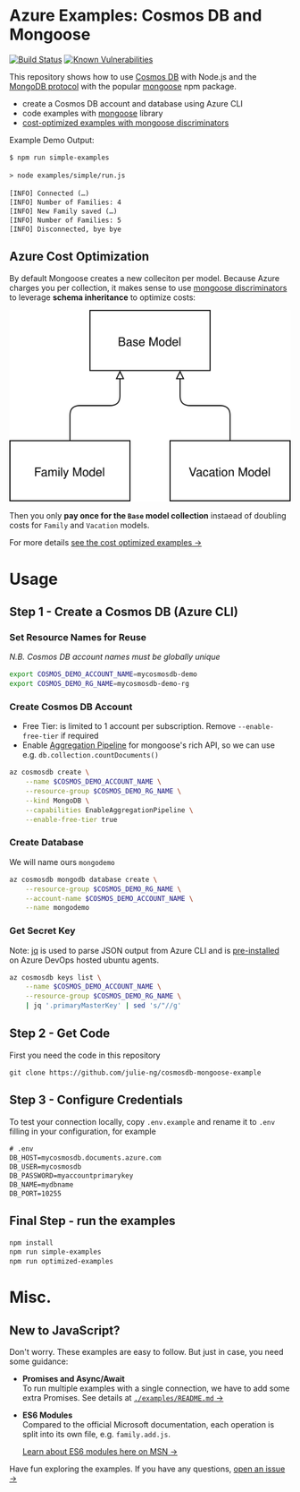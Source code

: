 # Azure Examples: Cosmos DB and Mongoose

[![Build Status](https://dev.azure.com/julie-msft/cosmosdb-mongoose-example/_apis/build/status/julie-ng.cosmosdb-mongoose-example?branchName=main)](https://dev.azure.com/julie-msft/cosmosdb-mongoose-example/_build/latest?definitionId=1&branchName=main)
[![Known Vulnerabilities](https://snyk.io/test/github/julie-ng/cosmosdb-mongoose-example/badge.svg)](https://snyk.io/test/github/julie-ng/cosmosdb-mongoose-example)

This repository shows how to use [Cosmos DB](https://docs.microsoft.com/en-us/azure/cosmos-db/) with Node.js and the [MongoDB protocol](https://docs.microsoft.com/en-us/azure/cosmos-db/mongodb-introduction) with the popular [mongoose](https://www.npmjs.com/package/mongoose) npm package.

- create a Cosmos DB account and database using Azure CLI
- code examples with [mongoose](https://www.npmjs.com/package/mongoose) library
- [cost-optimized examples with mongoose discriminators](#azure-cost-optimization)

Example Demo Output:

```
$ npm run simple-examples

> node examples/simple/run.js

[INFO] Connected (…)
[INFO] Number of Families: 4
[INFO] New Family saved (…)
[INFO] Number of Families: 5
[INFO] Disconnected, bye bye
```

## Azure Cost Optimization

By default Mongoose creates a new colleciton per model. Because Azure charges you per collection, it makes sense to use [mongoose discriminators](https://mongoosejs.com/docs/discriminators.html) to leverage **schema inheritance** to optimize costs:

![](./images/cost-optimized-collections.svg)

Then you only **pay once for the `Base` model collection** instaead of doubling costs for `Family` and `Vacation` models.

For more details [see the cost optimized examples &rarr;](./examples/cost-optimized/)

# Usage

## Step 1 - Create a Cosmos DB (Azure CLI)


### Set Resource Names for Reuse

_N.B. Cosmos DB account names must be globally unique_

```bash
export COSMOS_DEMO_ACCOUNT_NAME=mycosmosdb-demo
export COSMOS_DEMO_RG_NAME=mycosmosdb-demo-rg
```

### Create Cosmos DB Account

- Free Tier: is limited to 1 account per subscription. Remove `--enable-free-tier` if required
- Enable [Aggregation Pipeline](https://aka.ms/mongodb-aggregation) for mongoose's rich API, so we can use e.g. `db.collection.countDocuments()` 

```bash
az cosmosdb create \
    --name $COSMOS_DEMO_ACCOUNT_NAME \
    --resource-group $COSMOS_DEMO_RG_NAME \
    --kind MongoDB \
    --capabilities EnableAggregationPipeline \
    --enable-free-tier true 	
```

### Create Database

We will name ours `mongodemo`

```bash
az cosmosdb mongodb database create \
    --resource-group $COSMOS_DEMO_RG_NAME \
    --account-name $COSMOS_DEMO_ACCOUNT_NAME \
    --name mongodemo
```

### Get Secret Key

Note: [jq](https://stedolan.github.io/jq/) is used to parse JSON output from Azure CLI and is [pre-installed](https://github.com/actions/virtual-environments/blob/main/images/linux/Ubuntu1804-README.md) on Azure DevOps hosted ubuntu agents.

```bash
az cosmosdb keys list \
    --name $COSMOS_DEMO_ACCOUNT_NAME \
    --resource-group $COSMOS_DEMO_RG_NAME \
    | jq '.primaryMasterKey' | sed 's/"//g'
```

## Step 2 - Get Code 

First you need the code in this repository

```
git clone https://github.com/julie-ng/cosmosdb-mongoose-example
```

## Step 3 - Configure Credentials

To test your connection locally, copy `.env.example` and rename it to `.env` filling in your configuration, for example

```
# .env
DB_HOST=mycosmosdb.documents.azure.com
DB_USER=mycosmosdb
DB_PASSWORD=myaccountprimarykey
DB_NAME=mydbname
DB_PORT=10255
```

## Final Step - run the examples


```bash
npm install
npm run simple-examples
npm run optimized-examples
```

# Misc.

## New to JavaScript?

Don't worry. These examples are easy to follow. But just in case, you need some guidance:

- **Promises and Async/Await**  
	To run multiple examples with a single connection, we have to add some extra Promises. See details at [`./examples/README.md` &rarr;](./examples/README.md)

- **ES6 Modules**  
	Compared to the official Microsoft documentation, each operation is split into its own file, e.g. `family.add.js`. 
	
	[Learn about ES6 modules here on MSN &rarr;](https://developer.mozilla.org/en-US/docs/Web/JavaScript/Guide/Modules)

Have fun exploring the examples. If you have any questions, [open an issue &rarr;](./issues)